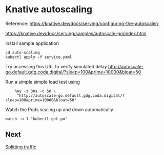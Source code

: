 # Knative autoscaling

Reference: 
https://knative.dev/docs/serving/configuring-the-autoscaler/

https://knative.dev/docs/serving/samples/autoscale-go/index.html


Install sample application
```shell
cd auto-scaling
kubectl apply -f service.yaml
```

Try accessing this URL to verify simulated delay
http://autoscale-go.default.gdg.coda.digital/?sleep=100&prime=10000&bloat=50

Run a simple simple load test using
```shell
    hey -z 30s -c 50 \
     "http://autoscale-go.default.gdg.coda.digital/?sleep=100&prime=10000&bloat=50"
```
Watch the Pods scaling up and down automatically
```shell
watch -n 1 "kubectl get po"
```

## Next
[Splitting traffic](04b-traffic-split.md)
